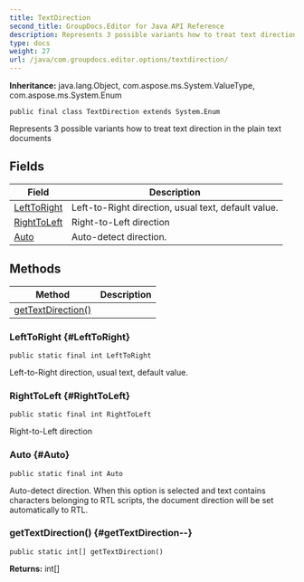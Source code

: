 ```yaml
---
title: TextDirection
second_title: GroupDocs.Editor for Java API Reference
description: Represents 3 possible variants how to treat text direction in the plain text documents
type: docs
weight: 27
url: /java/com.groupdocs.editor.options/textdirection/
---
```

**Inheritance:**
java.lang.Object, com.aspose.ms.System.ValueType, com.aspose.ms.System.Enum
```
public final class TextDirection extends System.Enum
```

Represents 3 possible variants how to treat text direction in the plain text documents
## Fields

| Field | Description |
| --- | --- |
| [LeftToRight](#LeftToRight) | Left-to-Right direction, usual text, default value. |
| [RightToLeft](#RightToLeft) | Right-to-Left direction |
| [Auto](#Auto) | Auto-detect direction. |
## Methods

| Method | Description |
| --- | --- |
| [getTextDirection()](#getTextDirection--) |  |
### LeftToRight {#LeftToRight}
```
public static final int LeftToRight
```


Left-to-Right direction, usual text, default value.

### RightToLeft {#RightToLeft}
```
public static final int RightToLeft
```


Right-to-Left direction

### Auto {#Auto}
```
public static final int Auto
```


Auto-detect direction. When this option is selected and text contains characters belonging to RTL scripts, the document direction will be set automatically to RTL.

### getTextDirection() {#getTextDirection--}
```
public static int[] getTextDirection()
```




**Returns:**
int[]
